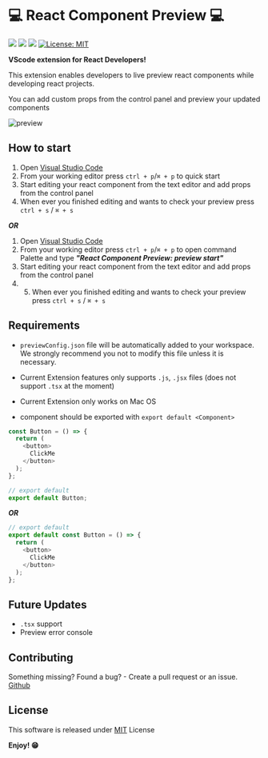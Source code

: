 # 💻 React Component Preview 💻

[![](https://vsmarketplacebadge.apphb.com/version-short/SeoJunYoo.react-component-preview.svg)](https://marketplace.visualstudio.com/items?itemName=SeoJunYoo.react-component-preview)
[![](https://vsmarketplacebadge.apphb.com/installs-short/SeoJunYoo.react-component-preview.svg)](https://marketplace.visualstudio.com/items?itemName=SeoJunYoo.react-component-preview)
[![](https://vsmarketplacebadge.apphb.com/rating-short/SeoJunYoo.react-component-preview.svg)](https://marketplace.visualstudio.com/items?itemName=SeoJunYoo.react-component-preview)
[![License: MIT](https://img.shields.io/badge/License-MIT-red.svg)](https://opensource.org/licenses/MIT)

**VScode extension for React Developers!**

This extension enables developers to live preview react components while developing react projects.

You can add custom props from the control panel and preview your updated components

![preview](https://user-images.githubusercontent.com/76524890/149563221-3f2663f3-832c-4443-813d-eab2d1c65329.gif)

## How to start
1. Open [Visual Studio Code](https://code.visualstudio.com/)
2. From your working editor press ` ctrl + p `/` ⌘ + p ` to quick start
3. Start editing your react component from the text editor and add props from the control panel
4. When ever you finished editing and wants to check your preview press `ctrl + s` / `⌘ + s`

***OR***

1. Open [Visual Studio Code](https://code.visualstudio.com/)
2. From your working editor press ` ctrl + p `/` ⌘ + p ` to open command Palette and type ***"React Component Preview: preview start"***
3. Start editing your react component from the text editor and add props from the control panel
4. 5. When ever you finished editing and wants to check your preview press `ctrl + s` / `⌘ + s`

## Requirements

-  `previewConfig.json` file will be automatically added to your workspace. We strongly recommend you not to modify this file unless it is necessary.

-  Current Extension features only supports `.js`, `.jsx` files (does not support `.tsx` at the moment)

-  Current Extension only works on Mac OS

-  component should be exported with `export default <Component>`

```js
const Button = () => {
  return (
    <button>
      ClickMe
    </button>
  );
};

// export default
export default Button;
```

***OR***

```js
// export default
export default const Button = () => {
  return (
    <button>
      ClickMe
    </button>
  );
};
```

## Future Updates

  - `.tsx` support
  - Preview error console

## Contributing
Something missing? Found a bug? - Create a pull request or an issue. [Github](https://github.com/React-Component-Preview/react-preview-extension/issues)

## License
This software is released under [MIT](https://github.com/React-Component-Preview/react-preview-extension/blob/master/LICENSE.txt) License

**Enjoy! 😁**
